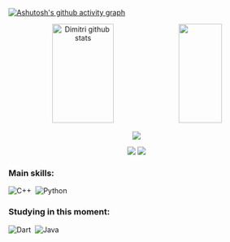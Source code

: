 [![Ashutosh's github activity graph](https://github-readme-activity-graph.cyclic.app/graph?username=PedroLuisDionisioFraga&bg_color=0d1117&color=ff4d00&line=ff4d00&point=3700ff&area=true&hide_border=true)](https://github.com/ashutosh00710/github-readme-activity-graph)

<div align="center">  
  <img width="49%" height="195px" src="https://github-readme-stats.vercel.app/api?username=PedroLuisDionisioFraga&show_icons=true&count_private=true&hide_border=true&title_color=ff4d00&icon_color=00008B&text_color=c9d1d9&bg_color=0d1117" alt="Dimitri github stats" /> 
  <img width="41%" height="195px" src="https://github-readme-stats.vercel.app/api/top-langs/?username=PedroLuisDionisioFraga&layout=compact&hide_border=true&title_color=ff4d00&text_color=c9d1d9&bg_color=0d1117" />
</div>

<p align="center">
  <img src="https://github-profile-trophy.vercel.app/?username=PedroLuisDionisioFraga&theme=onestar&row=2&no-bg=true&column=3&margin-w=15&margin-h=15" />
</p>

<div align="center"> <!--
  <a href="https://instagram.com/pedro_dionisio49" target="_blank"><img src="https://img.shields.io/badge/-Instagram-%23E4405F?style=for-the- badge&logo=instagram&logoColor=white"</a> -->
  <a href = "mailto:pedrodfraga@hotmail.com"> <img src="https://img.shields.io/badge/-Email-%23333?style=for-the-badge&logo=gmail&logoColor=white" target="_blank"></a>
  <a href = "https://img.shields.io/badge/LinkedIn-0077B5?style=for-the-badge&logo=linkedin&logoColor=white"> <img src="https://img.shields.io/badge/-Email-%23333?style=for-the-badge&logo=gmail&logoColor=white" target="_blank"></a>
 </div>
  
### Main skills:
![C++](https://img.shields.io/badge/-C++-0D1117?style=for-the-badge&logo=C&logoColor=1572B6&labelColor=0D1117)&nbsp;
![Python](https://img.shields.io/badge/-python-0D1117?style=for-the-badge&logo=python&labelColor=0D1117)&nbsp; 

### Studying in this moment:
![Dart](https://img.shields.io/badge/-Dart-0D1117?style=for-the-badge&logo=Dart&logoColor=007FFF&labelColor=0D1117&textColor=0D1117)&nbsp;
![Java](https://img.shields.io/badge/Django-0D1117?style=for-the-badge&logo=django&logoColor=green&labelColor=0D1117)&nbsp;
<!--
<div align="center">
<br><p align="centre"><b>Visitors Count</b></p>  
<p align="center"><img align="center" src="https://profile-counter.glitch.me/{PedroLuisDionisioFraga}/count.svg" /></p> 
<br>
</div>-->
